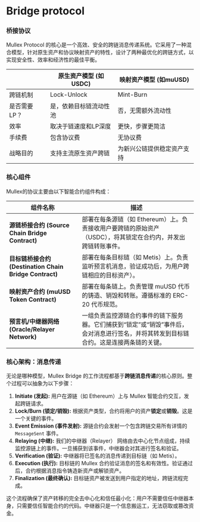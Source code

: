 # Bridge protocol

### **桥接协议**

Mullex Protocol 的核心是一个高效、安全的跨链消息传递系统。它采用了一种混合模型，针对原生资产和协议映射资产的特性，设计了两种最优化的跨链方式，以实现安全性、效率和经济性的最佳平衡。

|         | **原生资产模型 (如USDC)**  | **映射资产模型 (如muUSD)**  |
| ------- | ------------------- | -------------------- |
| 跨链机制    | Lock-Unlock         | Mint-Burn            |
| 是否需要LP？ | 是，依赖目标链流动性池         | 否，无需额外流动性            |
| 效率      | 取决于链速度和LP深度         | 更快，步骤更简洁             |
| 手续费     | 包含协议费               | 无协议费                 |
| 战略目的    | 支持主流原生资产跨链          | 为新兴公链提供稳定资产支持        |



### **核心组件**

Mullex的协议主要由以下智能合约组件构成：

| 组件名称                                            | 描述                                                                    |
| ----------------------------------------------- | --------------------------------------------------------------------- |
| **源链桥接合约 (Source Chain Bridge Contract)**       | 部署在每条源链（如 Ethereum）上。负责接收用户要跨链的原始资产（USDC），将其锁定在合约内，并发出跨链转账事件。         |
| **目标链桥接合约 (Destination Chain Bridge Contract)** | 部署在每条目标链（如 Metis）上。负责监听预言机消息，验证成功后，为用户跨链相应的目标资产）。                     |
| **映射资产合约 (muUSD Token Contract)**               | 部署在每条链上。负责管理 muUSD 代币的铸造、销毁和转账。遵循标准的 ERC-20 代币规范。                     |
| **预言机/中继器网络 (Oracle/Relayer Network)**          | 一组负责监控源链合约事件的链下服务器。它们捕获到“锁定”或“销毁”事件后，会对消息进行签名，并将其转发到目标链合约。这是连接两条链的关键。 |



### **核心架构：消息传递**

无论是哪种模型，Mullex Bridge 的工作流程都基于**跨链消息传递**的核心原则。整个过程可以抽象为以下步骤：

1. **Initiate (发起):** 用户在源链（如 Ethereum）上与 Mullex 智能合约交互，发起跨链请求。
2. **Lock/Burn (锁定/销毁):** 根据资产类型，合约将用户的资产**锁定**或**销毁**。这是一个关键的事件。
3. **Event Emission (事件发射):** 源链合约会发射一个包含跨链交易所有详情的 `MessageSent` 事件。
4. **Relaying (中继):** 我们的中继器（Relayer） 网络由去中心化节点组成，持续监控源链上的事件。一旦捕获到该事件，中继器会对其进行签名和验证。
5. **Verification (验证):** 中继器将已签名的消息传递到目标链（如 Metis）。
6. **Execution (执行):** 目标链的 Mullex 合约验证消息的签名和有效性。验证通过后，合约根据消息指令铸造新资产或解锁资产。
7. **Finalization (最终确认):** 目标链资产被发送到用户指定的地址，跨链流程完成。

这个流程确保了资产转移的完全去中心化和信任最小化：用户不需要信任中继器本身，只需要信任智能合约的代码。中继器只是一个信息搬运工，无法窃取或篡改资金。

